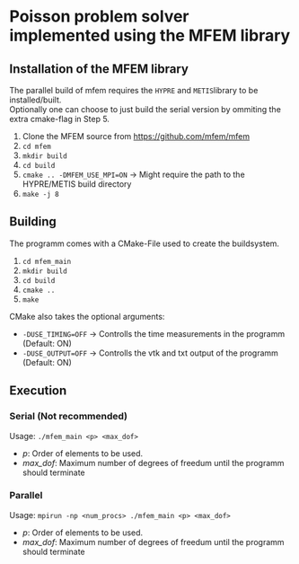 # Poisson problem solver implemented using the MFEM library

## Installation of the MFEM library
The parallel build of mfem requires the `HYPRE` and `METIS`library to be installed/built.   
Optionally one can choose to just build the serial version by ommiting the extra cmake-flag in Step 5.
1. Clone the MFEM source from https://github.com/mfem/mfem
2. `cd mfem`
3. `mkdir build`
4. `cd build`
5. `cmake .. -DMFEM_USE_MPI=ON` -> Might require the path to the HYPRE/METIS build directory
6. `make -j 8`

## Building
The programm comes with a CMake-File used to create the buildsystem. 
1. `cd mfem_main`
2. `mkdir build`
3. `cd build`
4. `cmake ..`
5. `make`

CMake also takes the optional arguments:
- `-DUSE_TIMING=OFF` -> Controlls the time measurements in the programm (Default: ON)
- `-DUSE_OUTPUT=OFF` -> Controlls the vtk and txt output of the programm (Default: ON)

## Execution
### Serial (Not recommended)
Usage: `./mfem_main <p> <max_dof>`
- _p_: Order of elements to be used.
- _max\_dof_: Maximum number of degrees of freedum until the programm should terminate  

### Parallel
Usage: `mpirun -np <num_procs> ./mfem_main <p> <max_dof>`
- _p_: Order of elements to be used.
- _max\_dof_: Maximum number of degrees of freedum until the programm should terminate  